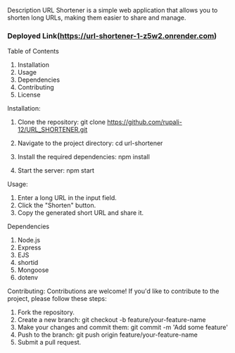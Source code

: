 Description
URL Shortener is a simple web application that allows you to shorten long URLs, making them easier to share and manage.

### Deployed Link(https://url-shortener-1-z5w2.onrender.com)

Table of Contents

1. Installation
2. Usage
3. Dependencies
4. Contributing
5. License

Installation:

1. Clone the repository:
   git clone https://github.com/rupali-12/URL_SHORTENER.git

2. Navigate to the project directory:
   cd url-shortener

3. Install the required dependencies:
   npm install

4. Start the server:
   npm start

Usage:

1. Enter a long URL in the input field.
2. Click the "Shorten" button.
3. Copy the generated short URL and share it.

Dependencies

1. Node.js
2. Express
3. EJS
4. shortid
5. Mongoose
6. dotenv

Contributing:
Contributions are welcome! If you'd like to contribute to the project, please follow these steps:

1. Fork the repository.
2. Create a new branch: git checkout -b feature/your-feature-name
3. Make your changes and commit them: git commit -m 'Add some feature'
4. Push to the branch: git push origin feature/your-feature-name
5. Submit a pull request.
